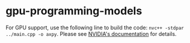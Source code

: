 # gpu-programming-models

For GPU support, use the following line to build the code: `nvc++ -stdpar ../main.cpp -o axpy`. Please see [NVIDIA's documentation](https://developer.nvidia.com/blog/accelerating-standard-c-with-gpus-using-stdpar) for details.
